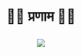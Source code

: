 <h1><p align="center">🙏🏽 प्रणाम 🙏🏽</p></h1>

<p align="center">
  <img src="https://i.ibb.co/2t9RH5x/thinerc-blink-1-transparent.gif" />
</p>
